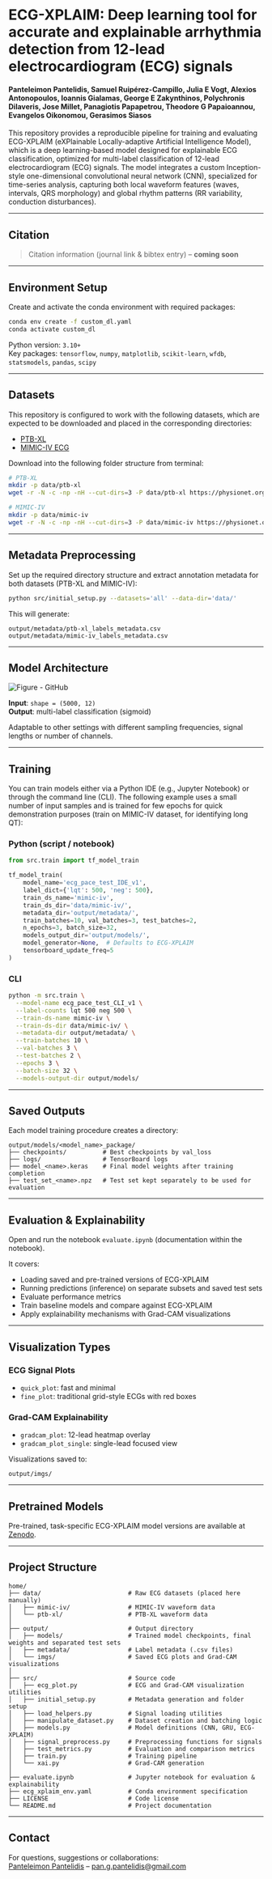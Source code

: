 # ECG-XPLAIM: Deep learning tool for accurate and explainable arrhythmia detection from 12-lead electrocardiogram (ECG) signals

#### Panteleimon Pantelidis, Samuel Ruipérez-Campillo, Julia E Vogt, Alexios Antonopoulos, Ioannis Gialamas, George E Zakynthinos, Polychronis Dilaveris, Jose Millet, Panagiotis Papapetrou, Theodore G Papaioannou, Evangelos Oikonomou, Gerasimos Siasos

This repository provides a reproducible pipeline for training and evaluating ECG-XPLAIM (eXPlainable Locally-adaptive Artificial Intelligence Model), which is a deep learning-based model designed for explainable ECG classification, optimized for multi-label classification of 12-lead electrocardiogram (ECG) signals. The model integrates a custom Inception-style one-dimensional convolutional neural network (CNN), specialized for time-series analysis, capturing both local waveform features (waves, intervals, QRS morphology) and global rhythm patterns (RR variability, conduction disturbances).

---

## Citation

> Citation information (journal link & bibtex entry) – **coming soon**

---

## Environment Setup

Create and activate the conda environment with required packages:

```bash
conda env create -f custom_dl.yaml
conda activate custom_dl
```

Python version: `3.10+`  
Key packages: `tensorflow`, `numpy`, `matplotlib`, `scikit-learn`, `wfdb`, `statsmodels`, `pandas`, `scipy`

---

## Datasets

This repository is configured to work with the following datasets, which are expected to be downloaded and placed in the corresponding directories:

- [PTB-XL](https://physionet.org/content/ptb-xl/1.0.3/)
- [MIMIC-IV ECG](https://physionet.org/content/mimic-iv-ecg/1.0/)

Download into the following folder structure from terminal:

```bash
# PTB-XL
mkdir -p data/ptb-xl
wget -r -N -c -np -nH --cut-dirs=3 -P data/ptb-xl https://physionet.org/files/ptb-xl/1.0.3/

# MIMIC-IV
mkdir -p data/mimic-iv
wget -r -N -c -np -nH --cut-dirs=3 -P data/mimic-iv https://physionet.org/files/mimic-iv-ecg/1.0/
```

---

## Metadata Preprocessing

Set up the required directory structure and extract annotation metadata for both datasets (PTB-XL and MIMIC-IV): 

```bash
python src/initial_setup.py --datasets='all' --data-dir='data/'
```

This will generate:

```
output/metadata/ptb-xl_labels_metadata.csv
output/metadata/mimic-iv_labels_metadata.csv
```

---

## Model Architecture

![Figure - GitHub](https://github.com/user-attachments/assets/64d27a71-633b-4591-af9d-c0ae793a14e7)

**Input**: `shape = (5000, 12)`  
**Output**: multi-label classification (sigmoid)

Adaptable to other settings with different sampling frequencies, signal lengths or number of channels.

---

## Training

You can train models either via a Python IDE (e.g., Jupyter Notebook) or through the command line (CLI). The following example uses a small number of input samples and is trained for few epochs for quick demonstration purposes (train on MIMIC-IV dataset, for identifying long QT):

### Python (script / notebook)

```python
from src.train import tf_model_train

tf_model_train(
    model_name='ecg_pace_test_IDE_v1', 
    label_dict={'lqt': 500, 'neg': 500},
    train_ds_name='mimic-iv',
    train_ds_dir='data/mimic-iv/',
    metadata_dir='output/metadata/',
    train_batches=10, val_batches=3, test_batches=2,
    n_epochs=3, batch_size=32,
    models_output_dir='output/models/',
    model_generator=None,  # Defaults to ECG-XPLAIM
    tensorboard_update_freq=5
)
```

### CLI

```bash
python -m src.train \
  --model-name ecg_pace_test_CLI_v1 \
  --label-counts lqt 500 neg 500 \
  --train-ds-name mimic-iv \
  --train-ds-dir data/mimic-iv/ \
  --metadata-dir output/metadata/ \
  --train-batches 10 \
  --val-batches 3 \
  --test-batches 2 \
  --epochs 3 \
  --batch-size 32 \
  --models-output-dir output/models/
```

---

## Saved Outputs

Each model training procedure creates a directory:

```
output/models/<model_name>_package/
├── checkpoints/          # Best checkpoints by val_loss
├── logs/                 # TensorBoard logs
├── model_<name>.keras    # Final model weights after training completion
├── test_set_<name>.npz   # Test set kept separately to be used for evaluation
```

---

## Evaluation & Explainability

Open and run the notebook `evaluate.ipynb` (documentation within the notebook).

It covers:

- Loading saved and pre-trained versions of ECG-XPLAIM
- Running predictions (inference) on separate subsets and saved test sets
- Evaluate performance metrics
- Train baseline models and compare against ECG-XPLAIM
- Apply explainability mechanisms with Grad-CAM visualizations

---

## Visualization Types

### ECG Signal Plots

- `quick_plot`: fast and minimal
- `fine_plot`: traditional grid-style ECGs with red boxes

### Grad-CAM Explainability

- `gradcam_plot`: 12-lead heatmap overlay
- `gradcam_plot_single`: single-lead focused view

Visualizations saved to:

```
output/imgs/
```

---

## Pretrained Models

Pre-trained, task-specific ECG-XPLAIM model versions are available at [Zenodo](https://zenodo.org/records/14968732).

---

## Project Structure

```
home/
├── data/                        # Raw ECG datasets (placed here manually)
│   ├── mimic-iv/                # MIMIC-IV waveform data
│   └── ptb-xl/                  # PTB-XL waveform data
│
├── output/                      # Output directory
│   ├── models/                  # Trained model checkpoints, final weights and separated test sets
│   ├── metadata/                # Label metadata (.csv files)
│   └── imgs/                    # Saved ECG plots and Grad-CAM visualizations
│
├── src/                         # Source code
│   ├── ecg_plot.py              # ECG and Grad-CAM visualization utilities
│   ├── initial_setup.py         # Metadata generation and folder setup
│   ├── load_helpers.py          # Signal loading utilities
│   ├── manipulate_dataset.py    # Dataset creation and batching logic
│   ├── models.py                # Model definitions (CNN, GRU, ECG-XPLAIM)
│   ├── signal_preprocess.py     # Preprocessing functions for signals
│   ├── test_metrics.py          # Evaluation and comparison metrics
│   ├── train.py                 # Training pipeline
│   └── xai.py                   # Grad-CAM generation
│
├── evaluate.ipynb               # Jupyter notebook for evaluation & explainability
├── ecg_xplaim_env.yaml          # Conda environment specification
├── LICENSE                      # Code license
└── README.md                    # Project documentation
```

---

## Contact

For questions, suggestions or collaborations:  
[Panteleimon Pantelidis](https://www.linkedin.com/in/ppantelidis/) – pan.g.pantelidis@gmail.com
